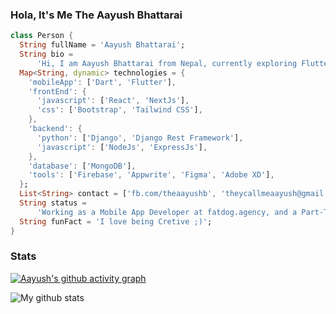### Hola, It's Me The Aayush Bhattarai
```dart
class Person {
  String fullName = 'Aayush Bhattarai';
  String bio =
      'Hi, I am Aayush Bhattarai from Nepal, currently exploring Flutter and Dart.';
  Map<String, dynamic> technologies = {
    'mobileApp': ['Dart', 'Flutter'],
    'frontEnd': {
      'javascript': ['React', 'NextJs'],
      'css': ['Bootstrap', 'Tailwind CSS'],
    },
    'backend': {
      'python': ['Django', 'Django Rest Framework'],
      'javascript': ['NodeJs', 'ExpressJs'],
    },
    'database': ['MongoDB'],
    'tools': ['Firebase', 'Appwrite', 'Figma', 'Adobe XD'],
  };
  List<String> contact = ['fb.com/theaayushb', 'theycallmeaayush@gmail.com'];
  String status =
      'Working as a Mobile App Developer at fatdog.agency, and a Part-Time Freelancer';
  String funFact = 'I love being Cretive ;)';
}
```

### Stats
[![Aayush's github activity graph](https://activity-graph.herokuapp.com/graph?username=coder-Aayush&theme=react-dark)](https://github.com/ashutosh00710/github-readme-activity-graph)



<img align="center" src="https://github-readme-streak-stats.herokuapp.com?user=coder-Aayush&theme=vue-dark&hide_border=true&date_format=M%20j%5B%2C%20Y%5D" alt="My github stats" />


